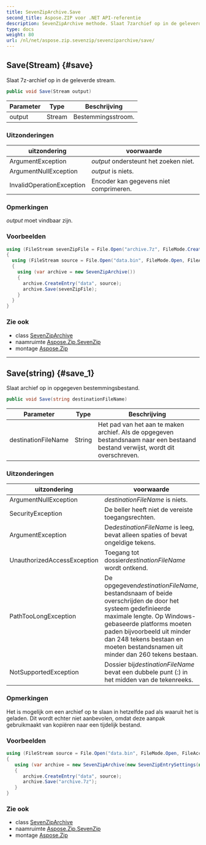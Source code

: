 ```yaml
---
title: SevenZipArchive.Save
second_title: Aspose.ZIP voor .NET API-referentie
description: SevenZipArchive methode. Slaat 7zarchief op in de geleverde stream.
type: docs
weight: 80
url: /nl/net/aspose.zip.sevenzip/sevenziparchive/save/
---
```

## Save(Stream) {#save}

Slaat 7z-archief op in de geleverde stream.

```csharp
public void Save(Stream output)
```

| Parameter | Type | Beschrijving |
| --- | --- | --- |
| output | Stream | Bestemmingsstroom. |

### Uitzonderingen

| uitzondering | voorwaarde |
| --- | --- |
| ArgumentException | *output* ondersteunt het zoeken niet. |
| ArgumentNullException | *output* is niets. |
| InvalidOperationException | Encoder kan gegevens niet comprimeren. |

### Opmerkingen

*output* moet vindbaar zijn.

### Voorbeelden

```csharp
using (FileStream sevenZipFile = File.Open("archive.7z", FileMode.Create))
{
  using (FileStream source = File.Open("data.bin", FileMode.Open, FileAccess.Read))
  {
    using (var archive = new SevenZipArchive())
    {
      archive.CreateEntry("data", source);
      archive.Save(sevenZipFile);
    }
  }
}
```

### Zie ook

* class [SevenZipArchive](../)
* naamruimte [Aspose.Zip.SevenZip](../../sevenziparchive/)
* montage [Aspose.Zip](../../../)

---

## Save(string) {#save_1}

Slaat archief op in opgegeven bestemmingsbestand.

```csharp
public void Save(string destinationFileName)
```

| Parameter | Type | Beschrijving |
| --- | --- | --- |
| destinationFileName | String | Het pad van het aan te maken archief. Als de opgegeven bestandsnaam naar een bestaand bestand verwijst, wordt dit overschreven. |

### Uitzonderingen

| uitzondering | voorwaarde |
| --- | --- |
| ArgumentNullException | *destinationFileName* is niets. |
| SecurityException | De beller heeft niet de vereiste toegangsrechten. |
| ArgumentException | De*destinationFileName* is leeg, bevat alleen spaties of bevat ongeldige tekens. |
| UnauthorizedAccessException | Toegang tot dossier*destinationFileName* wordt ontkend. |
| PathTooLongException | De opgegeven*destinationFileName*, bestandsnaam of beide overschrijden de door het systeem gedefinieerde maximale lengte. Op Windows-gebaseerde platforms moeten paden bijvoorbeeld uit minder dan 248 tekens bestaan en moeten bestandsnamen uit minder dan 260 tekens bestaan. |
| NotSupportedException | Dossier bij*destinationFileName* bevat een dubbele punt (:) in het midden van de tekenreeks. |

### Opmerkingen

Het is mogelijk om een archief op te slaan in hetzelfde pad als waaruit het is geladen. Dit wordt echter niet aanbevolen, omdat deze aanpak gebruikmaakt van kopiëren naar een tijdelijk bestand.

### Voorbeelden

```csharp
using (FileStream source = File.Open("data.bin", FileMode.Open, FileAccess.Read))
{
   using (var archive = new SevenZipArchive(new SevenZipEntrySettings(new SevenZipLZMACompressionSettings())))
   {
      archive.CreateEntry("data", source);
      archive.Save("archive.7z");
   }
}
```

### Zie ook

* class [SevenZipArchive](../)
* naamruimte [Aspose.Zip.SevenZip](../../sevenziparchive/)
* montage [Aspose.Zip](../../../)


